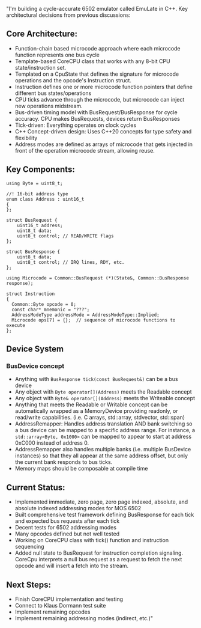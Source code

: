 "I'm building a cycle-accurate 6502 emulator called EmuLate in C++. Key architectural decisions from previous discussions:

## Core Architecture:

- Function-chain based microcode approach where each microcode function represents one bus cycle
- Template-based CoreCPU class that works with any 8-bit CPU state/instruction set.
- Templated on a CpuState that defines the signature for microcode operations and the opcode's Instruction struct.
- Instruction defines one or more microcode function pointers that define different bus states/operations
- CPU ticks advance through the microcode, but microcode can inject new operations midstream.
- Bus-driven timing model with BusRequest/BusResponse for cycle accuracy.
  CPU makes BusRequests, devices return BusResponses
- Tick-driven: Everything operates on clock cycles
- C++ Concept-driven design: Uses C++20 concepts for type safety and flexibility
- Address modes are defined as arrays of microcode that gets injected in front of the operation microcode stream, allowing reuse.

## Key Components:

```
using Byte = uint8_t;

//! 16-bit address type
enum class Address : uint16_t
{
};

struct BusRequest {
    uint16_t address; 
    uint8_t data;
    uint8_t control; // READ/WRITE flags
};

struct BusResponse {
    uint8_t data;
    uint8_t control; // IRQ lines, RDY, etc.
};

using Microcode = Common::BusRequest (*)(State&, Common::BusResponse response);

struct Instruction
{
  Common::Byte opcode = 0;
  const char* mnemonic = "???";
  AddressModeType addressMode = AddressModeType::Implied;
  Microcode ops[7] = {};  // sequence of microcode functions to execute
};
```

## Device System

### BusDevice concept

- Anything with `BusResponse tick(const BusRequest&)` can be a bus device
- Any object with `Byte operator[](Address)` meets the Readable concept
- Any object with `Byte& operator[](Address)` meets the Writeable concept
- Anything that meets the Readable or Writable concept can be automatically wrapped as a MemoryDevice providing readonly, or read/write capabilities. (i.e. C arrays, std::array, stdvector, std::span)
- AddressRemapper: Handles address translation AND bank switching so a bus device can be mapped to a specific address range. For instance, a `std::array<Byte, 0x1000>` can be mapped to appear to start at address 0xC000 instead of address 0.
- AddressRemapper also handles multiple banks (i.e. multiple BusDevice instances) so that they all appear at the same address offset, but only the current bank responds to bus ticks. 
- Memory maps should be composable at compile time

## Current Status:

- Implemented immediate, zero page, zero page indexed, absolute, and absolute indexed addressing modes for MOS 6502
- Built comprehensive test framework defining BusResponse for each tick and expected bus requests after each tick
- Decent tests for 6502 addressing modes
- Many opcodes defined but not well tested
- Working on CoreCPU class with tick() function and instruction sequencing
- Added null state to BusRequest for instruction completion signaling. CoreCpu interprets a null bus request as a request to fetch the next opcode and will insert a fetch into the stream.

## Next Steps:

- Finish CoreCPU implementation and testing
- Connect to Klaus Dormann test suite
- Implement remaining opcodes
- Implement remaining addressing modes (indirect, etc.)"
